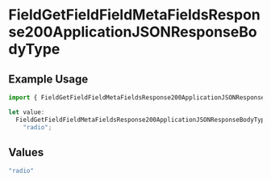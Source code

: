 # FieldGetFieldFieldMetaFieldsResponse200ApplicationJSONResponseBodyType

## Example Usage

```typescript
import { FieldGetFieldFieldMetaFieldsResponse200ApplicationJSONResponseBodyType } from "@documenso/sdk-typescript/models/operations";

let value:
  FieldGetFieldFieldMetaFieldsResponse200ApplicationJSONResponseBodyType =
    "radio";
```

## Values

```typescript
"radio"
```